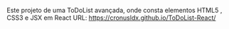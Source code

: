 Este projeto de uma ToDoList avançada, onde consta elementos HTML5 , CSS3 e JSX em React
URL: https://cronusldx.github.io/ToDoList-React/
